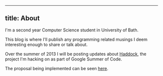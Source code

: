 --------------
title: About
--------------

I'm a second year Computer Science student in University of Bath.

This blog is where I'll publish any programming related musings I deem
interesting enough to share or talk about.

Over the summer of 2013 I will be posting updates about
[Haddock](http://www.haskell.org/haddock/), the
project I'm hacking on as part of Google Summer of Code.

The proposal being implemented can be seen
[here](https://gist.github.com/Fuuzetsu/81253ba7d0c51ac88052).
